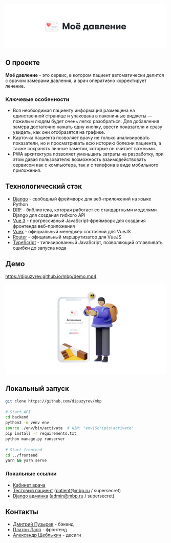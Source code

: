 ![Header](header.png)


## О проекте

**Моё давление** - это сервис, в котором пациент автоматически делится с врачом замерами давления, а врач оперативно корректирует лечение.

### Ключевые особенности
- Вся необходимая пациенту информация размещена на единственной странице и упакована в лаконичные виджеты — пожилым людям будет очень легко разобраться. Для добавления замера достаточно нажать одну кнопку, ввести показатели и сразу увидеть, как они отобразятся на графике.
- Карточка пациента позволяет врачу не только анализировать показатели, но и просматривать всю историю болезни пациента, а также сохранять личные заметки, которые он считает важными.
- PWA архитектура позволяет уменьшить затраты на разработку, при этом давая пользователю возможность взаимодействовать сервисом как с компьютера, так и с телефона в виде мобильного приложения.


## Технологический стэк

- [Django](https://www.djangoproject.com/) - свободный фреймворк для веб-приложений на языке Python
- [DRF](https://www.django-rest-framework.org/) -  библиотека, которая работает со стандартными моделями Django для создания гибкого API
- [Vue 3](https://v3.ru.vuejs.org/) - прогрессивный JavaScript-фреймворк для создания фронтенда веб-приложения
- [Vuex](https://vuex.vuejs.org/ru/) - официальный менеджер состояний для VueJS
- [Router](https://router.vuejs.org/ru/) - официальный маршрутизатор для VueJS
- [TypeScript](https://www.typescriptlang.org/) - типизированный JavaScript, позволяющий отлавливать ошибки до запуска кода


## Демо

https://dipuzyrev.github.io/mbp/demo.mp4

![Demo](demo.png)


## Локальный запуск

```bash
git clone https://github.com/dipuzyrev/mbp

# Start API
cd backend
python3 -m venv env
source ./env/bin/activate  # WIN: "env\Scripts\activate"
pip install -r requirements.txt
python manage.py runserver

# Start frontend
cd ../frontend
yarn && yarn serve
```


### Локальные ссылки

- [Кабинет врача](http://localhost:8080/doctor/cp3twep8onrgy/)
- [Тестовый пациент](http://localhost:8080/) (patient@mbp.ru / supersecret)
- [Django админка](http://localhost:8000/admin/) (admin@mbp.ru / supersecret)


## Контакты
- [Дмитрий Пузырев](https://t.me/dipuzyrev) - бэкенд
- [Платон Лапп](https://t.me/SeamMiner) - фронтенд
- [Александр Щеблыкин](https://t.me/greeneboy) - десигн